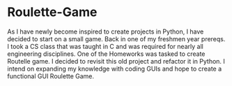 # Roulette-Game
As I have newly become inspired to create projects in Python, I have decided to start on a small game.
Back in one of my freshmen year prereqs. I took a CS class that was taught in C and was required for nearly all engineering disciplines.
One of the Homeworks was tasked to create Routelle game. I decided to revisit this old project and refactor it in Python.
I intend on expanding my knowledge with coding GUIs and hope to create a functional GUI Roulette Game.

